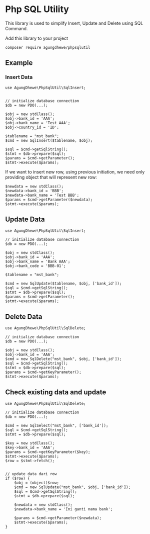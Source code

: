 # Php SQL Utility

This library is used to simplify Insert, Update and Delete using SQL Command.

Add this library to your project

	composer require agungdhewe/phpsqlutil

## Example

### Insert Data

	use AgungDhewe\PhpSqlUtil\SqlInsert;


	// initialize database connection
	$db = new PDO(...);

	$obj = new stdClass();
	$obj->bank_id = 'AAA';
	$obj->bank_name = 'Test AAA';
	$obj->country_id = 'ID';

	$tablename = "mst_bank";
	$cmd = new SqlInsert($tablename, $obj);

	$sql = $cmd->getSqlString();
	$stmt = $db->prepare($sql);
	$params = $cmd->getParameter();
	$stmt->execute($params);	

If we want to insert new row, using previous initiation, we need only providing object that will represent new row:

	$newdata = new stdClass();
	$newdata->bank_id = 'BBB';
	$newdata->bank_name = 'Test BBB';
	$params = $cmd->getParameter($newdata);
	$stmt->execute($params);


## Update Data

	use AgungDhewe\PhpSqlUtil\SqlInsert;

	// initialize database connection
	$db = new PDO(...);

	$obj = new stdClass();
	$obj->bank_id = 'AAA';
	$obj->bank_name = 'Bank AAA';
	$obj->bank_code = 'BBB-01'; 

	$tablename = "mst_bank";

	$cmd = new SqlUpdate($tablename, $obj, ['bank_id']);
	$sql = $cmd->getSqlString();
	$stmt = $db->prepare($sql);
	$params = $cmd->getParameter();
	$stmt->execute($params);


## Delete Data

	use AgungDhewe\PhpSqlUtil\SqlDelete;

	// initialize database connection
	$db = new PDO(...);

	$obj = new stdClass();
	$obj->bank_id = 'AAA';
	$cmd = new SqlDelete("mst_bank", $obj, ['bank_id']);
	$sql = $cmd->getSqlString();
	$stmt = $db->prepare($sql);	
	$params = $cmd->getKeyParameter();
	$stmt->execute($params);


## Check existing data and update

	use AgungDhewe\PhpSqlUtil\SqlDelete;

	// initialize database connection
	$db = new PDO(...);

	$cmd = new SqlSelect("mst_bank", ['bank_id']);
	$sql = $cmd->getSqlString();
	$stmt = $db->prepare($sql);

	$key = new stdClass();
	$key->bank_id = 'AAA';
	$params = $cmd->getKeyParameter($key);
	$stmt->execute($params);
	$row = $stmt->fetch();
	
	
	// update data dari row
	if ($row) {
		$obj = (object)$row;
		$cmd = new SqlUpdate("mst_bank", $obj, ['bank_id']);
		$sql = $cmd->getSqlString();
		$stmt = $db->prepare($sql);

		$newdata = new stdClass();
		$newdata->bank_name = 'Ini ganti nama bank';
		
		$params = $cmd->getParameter($newdata);
		$stmt->execute($params);
	}	